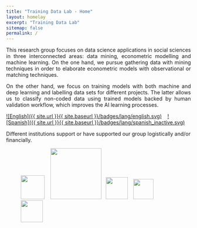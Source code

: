```yaml
---
title: "Training Data Lab - Home"
layout: homelay
excerpt: "Training Data Lab"
sitemap: false
permalink: /
---
```


<p align="justify">This research group focuses on data science applications in social sciences in three interconnected areas: data mining, econometric modelling and machine learning. On the one hand, we pursue gathering data with mining techniques in order to elaborate econometric models with observational or matching techniques.</p>

<p align="justify">On the other hand, we focus on training models with both machine and deep learning and labelling data sets for different projects. The latter allows us to classify non-coded data using trained models backed by human validation workflow, which improves the AI learning processes.</p>

[![English]({{ site.url }}{{ site.baseurl }}/badges/lang/english.svg)](https://training-datalab.com) &nbsp;&nbsp; [![Spanish]({{ site.url }}{{ site.baseurl }}/badges/lang/spanish_inactive.svg)](https://training-datalab.com/about-spanish)

Different institutions support or have supported our group logistically and/or financially.

<figure class="fourth">
  <img src="{{ site.url }}{{ site.baseurl }}/images/lab-logo.png" style="width: 65px"> &nbsp;&nbsp;
  <!-- <img src="{{ site.url }}{{ site.baseurl }}/images/logos/leiden.jpg" style="width: 155px">  &nbsp;-->
  <img src="{{ site.url }}{{ site.baseurl }}/images/logos/leiden.png" style="width: 139px">  &nbsp;
  <img src="{{ site.url }}{{ site.baseurl }}/images/logos/oxford.jpg" style="width: 60px"> &nbsp;&nbsp;
  <!-- <img src="{{ site.url }}{{ site.baseurl }}/images/logos/uct.png" style="width: 160px">  &nbsp;&nbsp;-->
  <img src="{{ site.url }}{{ site.baseurl }}/images/logos/usach.png" style="width: 55px"> &nbsp;&nbsp;&nbsp;
  <img src="{{ site.url }}{{ site.baseurl }}/images/logos/umayor.png" style="width: 60px">
</figure>

